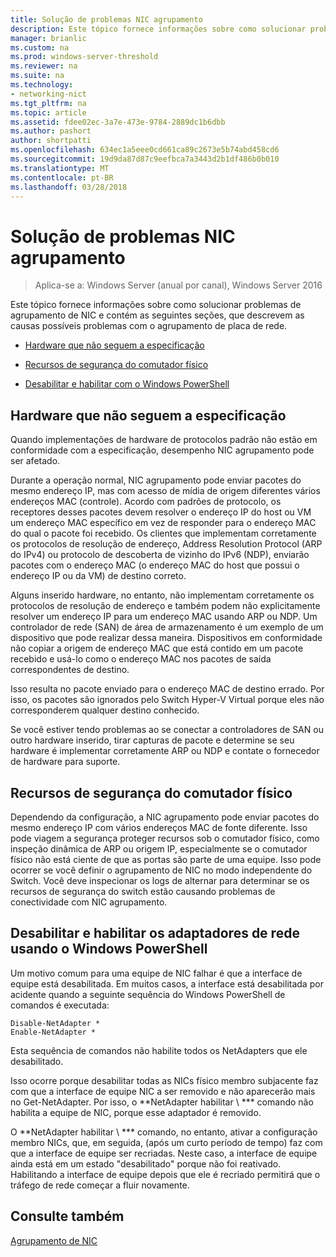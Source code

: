 ```yaml
---
title: Solução de problemas NIC agrupamento
description: Este tópico fornece informações sobre como solucionar problemas de agrupamento de placa de rede no Windows Server 2016.
manager: brianlic
ms.custom: na
ms.prod: windows-server-threshold
ms.reviewer: na
ms.suite: na
ms.technology:
- networking-nict
ms.tgt_pltfrm: na
ms.topic: article
ms.assetid: fdee02ec-3a7e-473e-9784-2889dc1b6dbb
ms.author: pashort
author: shortpatti
ms.openlocfilehash: 634ec1a5eee0cd661ca89c2673e5b74abd458cd6
ms.sourcegitcommit: 19d9da87d87c9eefbca7a3443d2b1df486b0b010
ms.translationtype: MT
ms.contentlocale: pt-BR
ms.lasthandoff: 03/28/2018
---
```

# <a name="troubleshooting-nic-teaming"></a>Solução de problemas NIC agrupamento

>Aplica-se a: Windows Server (anual por canal), Windows Server 2016

Este tópico fornece informações sobre como solucionar problemas de agrupamento de NIC e contém as seguintes seções, que descrevem as causas possíveis problemas com o agrupamento de placa de rede.  
  
-   [Hardware que não seguem a especificação](#bkmk_hardware)  
  
-   [Recursos de segurança do comutador físico](#bkmk_switch)  
  
-   [Desabilitar e habilitar com o Windows PowerShell](#bkmk_ps)  
  
## <a name="bkmk_hardware"></a>Hardware que não seguem a especificação  
Quando implementações de hardware de protocolos padrão não estão em conformidade com a especificação, desempenho NIC agrupamento pode ser afetado.  
  
Durante a operação normal, NIC agrupamento pode enviar pacotes do mesmo endereço IP, mas com acesso de mídia de origem diferentes vários endereços MAC (controle). Acordo com padrões de protocolo, os receptores desses pacotes devem resolver o endereço IP do host ou VM um endereço MAC específico em vez de responder para o endereço MAC do qual o pacote foi recebido.  Os clientes que implementam corretamente os protocolos de resolução de endereço, Address Resolution Protocol (ARP do IPv4) ou protocolo de descoberta de vizinho do IPv6 (NDP), enviarão pacotes com o endereço MAC (o endereço MAC do host que possui o endereço IP ou da VM) de destino correto.  
  
Alguns inserido hardware, no entanto, não implementam corretamente os protocolos de resolução de endereço e também podem não explicitamente resolver um endereço IP para um endereço MAC usando ARP ou NDP.  Um controlador de rede (SAN) de área de armazenamento é um exemplo de um dispositivo que pode realizar dessa maneira. Dispositivos em conformidade não copiar a origem de endereço MAC que está contido em um pacote recebido e usá-lo como o endereço MAC nos pacotes de saída correspondentes de destino.  
  
Isso resulta no pacote enviado para o endereço MAC de destino errado. Por isso, os pacotes são ignorados pelo Switch Hyper-V Virtual porque eles não corresponderem qualquer destino conhecido.  
  
Se você estiver tendo problemas ao se conectar a controladores de SAN ou outro hardware inserido, tirar capturas de pacote e determine se seu hardware é implementar corretamente ARP ou NDP e contate o fornecedor de hardware para suporte.  
  
## <a name="bkmk_switch"></a>Recursos de segurança do comutador físico  
Dependendo da configuração, a NIC agrupamento pode enviar pacotes do mesmo endereço IP com vários endereços MAC de fonte diferente.  Isso pode viagem a segurança proteger recursos sob o comutador físico, como inspeção dinâmica de ARP ou origem IP, especialmente se o comutador físico não está ciente de que as portas são parte de uma equipe. Isso pode ocorrer se você definir o agrupamento de NIC no modo independente do Switch.  Você deve inspecionar os logs de alternar para determinar se os recursos de segurança do switch estão causando problemas de conectividade com NIC agrupamento.  
  
## <a name="bkmk_ps"></a>Desabilitar e habilitar os adaptadores de rede usando o Windows PowerShell  
Um motivo comum para uma equipe de NIC falhar é que a interface de equipe está desabilitada. Em muitos casos, a interface está desabilitada por acidente quando a seguinte sequência do Windows PowerShell de comandos é executada:  
  
```  
Disable-NetAdapter *  
Enable-NetAdapter *  
```  
  
Esta sequência de comandos não habilite todos os NetAdapters que ele desabilitado.  
  
Isso ocorre porque desabilitar todas as NICs físico membro subjacente faz com que a interface de equipe NIC a ser removido e não aparecerão mais no Get-NetAdapter. Por isso, o **NetAdapter habilitar \ *** comando não habilita a equipe de NIC, porque esse adaptador é removido.  
  
O **NetAdapter habilitar \ *** comando, no entanto, ativar a configuração membro NICs, que, em seguida, (após um curto período de tempo) faz com que a interface de equipe ser recriadas. Neste caso, a interface de equipe ainda está em um estado "desabilitado" porque não foi reativado. Habilitando a interface de equipe depois que ele é recriado permitirá que o tráfego de rede começar a fluir novamente.  
  
## <a name="see-also"></a>Consulte também  
[Agrupamento de NIC](NIC-Teaming.md)  
  


